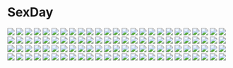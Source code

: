 # SexDay
![](https://konachan.com/image/03054fec66a89f7717bd53cf16229a9e/Konachan.com%20-%2065400%20black_hair%20ghost_in_the_shell%20kusanagi_motoko%20metal_gear%20nidy-2d-%20parody%20red_eyes%20sword%20thighhighs%20weapon%20white%20zettai_ryouiki.jpg)
![](https://konachan.com/jpeg/8cdd743938bec9727cece359f579260d/Konachan.com%20-%20219075%20aliasing%20barefoot%20blush%20breasts%20cake%20candy%20chocolate%20choker%20cleavage%20food%20fruit%20karutamo%20original%20pocky%20red_eyes%20strawberry%20tissue-chan%20white_hair.jpg)
![](https://konachan.com/jpeg/72b8726b7a8f312d803042ac1f63d36a/Konachan.com%20-%20242002%20aqua_eyes%20armor%20black_hair%20breasts%20cleavage%20crown%20gloves%20gray_hair%20green_eyes%20group%20hat%20kettle21%20long_hair%20ponytail%20red_hair%20short_hair%20waifu2x.jpg)
![](https://konachan.com/image/d7de8ee9ebc5345279bc2d4ae1183ec2/Konachan.com%20-%20125629%20bandage%20blood%20flandre_scarlet%20hat%20leaves%20lolita_fashion%20misaki_kurehito%20red_eyes%20short_hair%20skull%20touhou%20vampire%20white_hair%20wings.jpg)
![](https://konachan.com/jpeg/09e572d7cfd67481a7e0aa1df294971c/Konachan.com%20-%20145329%20dodge_maria%20game_cg%20revolver_girl_hammer_lady%20scarlet_kiriko%20shimesaba_kohada.jpg)
![](https://konachan.com/image/297419fe0ea460830376015dd86cf8a1/Konachan.com%20-%20271495%20aliasing%20breasts%20cleavage%20horns%20original%20pointed_ears%20tagme_%28artist%29%20tail%20twintails.jpg)
![](https://konachan.com/jpeg/a6ae0a2edc6e26a4ba4c2366ceac9628/Konachan.com%20-%20100148%20maka_albarn%20polychromatic%20soul_eater%20soul_eater_evans.jpg)
![](https://konachan.com/image/983985c46207662966c38af4a44d8ecc/Konachan.com%20-%2064845%20akino_subaru%20black_hair%20blue_hair%20blush%20flowers%20galge.com%20logo%20long_hair%20nipples%20no_bra%20panties%20purple_hair%20ribbons%20see_through%20shoujo_ai%20underwear.jpg)
![](https://konachan.com/image/a6fb2d2ac5a1136efe3908427c74a5d4/Konachan.com%20-%20164333%202girls%20black_hair%20brown_eyes%20building%20city%20dress%20elbow_gloves%20gloves%20long_hair%20magic%20moon%20night%20red_eyes%20ryosios%20short_hair%20stars%20thighhighs%20wand.jpg)
![](https://konachan.com/image/534912a894fcaba1e0f877f35d2e388d/Konachan.com%20-%20115432%20bikini%20hanasaku_iroha%20matsumae_ohana%20swimsuit%20tsurugi_minko.jpg)
![](https://konachan.com/jpeg/c077b8f3b1e84e9265a7561f85b61b8c/Konachan.com%20-%20262034%20barefoot%20bath%20bathtub%20hatsune_miku%20mirror%20reflection%20signed%20takepon1123%20vocaloid.jpg)
![](https://konachan.com/jpeg/1a8707a0a22fcc537a4c3f0310d4a1a8/Konachan.com%20-%20275049%20animal%20bat%20cameltoe%20dress%20gray_hair%20halloween%20hat%20long_hair%20panties%20pointed_ears%20purple_eyes%20skirt_lift%20thighhighs%20underwear%20watermark%20witch_hat.jpg)
![](https://konachan.com/jpeg/65242b9504a020ba5d4760ce121c5ebf/Konachan.com%20-%20159646%20bow%20cameltoe%20gloves%20love_live%21_school_idol_project%20panties%20takei_ooki%20thighhighs%20twintails%20underwear%20wink%20yazawa_nico.jpg)
![](https://konachan.com/image/2166a0290dc4e7016ef2642dd00bc238/Konachan.com%20-%20183362%20aliasing%20animal%20blush%20boots%20brown%20cat%20chibi%20drink%20eyepatch%20food%20gloves%20group%20halo%20hat%20headband%20male%20skirt%20sword%20thighhighs%20uniform%20weapon%20wink.jpg)
![](https://konachan.com/image/6b94bd15bc22e41b6fac8008ef7c9224/Konachan.com%20-%2020892%20chidori_kaname%20full_metal_panic.jpg)
![](https://konachan.com/image/aac3ea248c9f7a47a3c7c7426e12d409/Konachan.com%20-%20244230%20animal%20boota%20tagme_%28artist%29%20tengen_toppa_gurren_lagann.jpg)
![](https://konachan.com/image/17b25327860b839d74c5da3bc1c5d40e/Konachan.com%20-%2056690%20hatsune_miku%20kagamine_rin%20vocaloid.jpg)
![](https://konachan.com/image/774ac9499617bddd2220ca69203c659c/Konachan.com%20-%20293051%202girls%20animal%20bird%20black_hair%20brown_hair%20clouds%20drink%20eiri_su%20original%20scenic%20school_uniform%20short_hair%20signed%20skirt%20sky.jpg)
![](https://konachan.com/image/cbd883e994ace24a45a47e3a49967a48/Konachan.com%20-%2073079%20code_geass%20green_eyes%20orange_hair%20school_uniform%20shirley_fenette%20signed.jpg)
![](https://konachan.com/image/b92870124c040eb40632d7705334f086/Konachan.com%20-%2084560%20arcueid_brunestud%20bikini%20black_hair%20blonde_hair%20blue_eyes%20blush%20long_hair%20melty_blood%20red_eyes%20short_hair%20sky%20swimsuit%20tohno_akiha%20umbrella.jpg)
![](https://konachan.com/image/452b7cbc765e36deafa80db977e86d4e/Konachan.com%20-%20184618%20building%20clouds%20mks%20nobody%20original%20scenic%20sky.jpg)
![](https://konachan.com/image/5b8a0469e96292844503c6f2ab94a49f/Konachan.com%20-%20140030%20camera%20dress%20fairy%20food%20hat%20jinrui_wa_suitai_shimashita%20joshu-san%20jpeg_artifacts%20long_hair%20pink_hair%20tobe_sunaho.jpg)
![](https://konachan.com/image/cb8797d18f27f33ffade7bc5f54ec985/Konachan.com%20-%20216476%20anthropomorphism%20breasts%20cleavage%20fang%20goggles%20league_of_legends%20necklace%20orange_eyes%20pointed_ears%20ponytail%20purple_hair%20tristana%20yordle.jpg)
![](https://konachan.com/image/b50187ea36d80919b111a4e49ab57203/Konachan.com%20-%20129371%20etogami_kazuya%20hat%20kirisame_marisa%20long_hair%20monochrome%20touhou%20tree%20witch.jpg)
![](https://konachan.com/image/59017e3160871a3ae8688483f31c4eba/Konachan.com%20-%2049993%20hirasawa_yui%20k-on%21.jpg)
![](https://konachan.com/image/b26e88484947b5e8805b636b00168665/Konachan.com%20-%20170201%20blonde_hair%20bow%20brown_eyes%20brown_hair%20drink%20food%20hakurei_reimu%20long_hair%20male%20miko%20pointed_ears%20rumia%20short_hair%20sleeping%20touhou%20white_hair%20zaxzero.jpg)
![](https://konachan.com/image/9ce5e3d801a139a36fc0570fbfa0ebe3/Konachan.com%20-%20257667%20aqua_eyes%20aqua_hair%20blush%20chuuko_anpu%20close%20hatsune_miku%20loli%20long_hair%20twintails%20vocaloid%20yuki_miku.jpg)
![](https://konachan.com/jpeg/aaa62a0263197b67e46dc230284b37f7/Konachan.com%20-%20291108%20animal_ears%20bicolored_eyes%20dress%20elbow_gloves%20gloves%20long_hair%20nipples%20no_bra%20nopan%20open_shirt%20original%20purple_hair%20skirt_lift%20suterii%20tail%20techgirl.jpg)
![](https://konachan.com/image/bbb3aa83deed55f7e2918b93522c0c50/Konachan.com%20-%2097166%20ayanami_rei%20blue_hair%20bodysuit%20neon_genesis_evangelion%20red_eyes%20skintight%20vector.jpg)
![](https://konachan.com/image/37832797eae72959f36156854c02036e/Konachan.com%20-%20180739%20anthropomorphism%20ass%20bed%20blonde_hair%20blue_eyes%20blush%20elbow_gloves%20gloves%20headband%20kantai_collection%20long_hair%20rensouhou-chan%20shiina_2265%20skirt.jpg)
![](https://konachan.com/jpeg/7c73827bf0bd79ed154e440c2bac8ef3/Konachan.com%20-%20211294%20black_hair%20breasts%20cleavage%20hong%20horns%20long_hair%20original%20petals%20red_eyes.jpg)
![](https://konachan.com/image/58560b83303237088cc41f79edc05a1a/Konachan.com%20-%20287749%20aliasing%20animal_ears%20black_hair%20brown_eyes%20bunny_ears%20bunnygirl%20dress%20kamu_kame%20long_hair%20original%20ribbons%20summer_dress.jpg)
![](https://konachan.com/image/c82201ab4516368462a580c946f16912/Konachan.com%20-%2021441%20konpaku_youmu%20myon%20saigyouji_yuyuko%20touhou.jpg)
![](https://konachan.com/image/036e2e41504b19e61b819190604357eb/Konachan.com%20-%20123933%20ass%20breasts%20censored%20cum%20nipples%20nude%20original%20pussy%20sorono_wa_soro.jpg)
![](https://konachan.com/jpeg/28e8719fd82fa3a26568bdfba46223ad/Konachan.com%20-%20300264%20black_hair%20bones%20boots%20gatakigi_gama%20navel%20original%20pointed_ears%20polychromatic%20red_eyes%20shorts%20thighhighs%20wristwear%20zettai_ryouiki.jpg)
![](https://konachan.com/image/bf0ca805d214bfdc9a7c0541cdb45408/Konachan.com%20-%2044533%20blood%20chaos%3Bhead%20sakihata_rimi.jpg)
![](https://konachan.com/jpeg/3210282cb6e8f6050ad9e2ca835e0d92/Konachan.com%20-%20172352%20cygnus%20japanese_clothes%20miko%20red_hair%20third-party_edit%20white.jpg)
![](https://konachan.com/image/a9ed60a995edca3bbe7f5ab3d10120b2/Konachan.com%20-%2028612%20bicolored_eyes%20censored%20chu_x_chu%20game_cg%20penis%20pointed_ears%20unisonshift.jpg)
![](https://konachan.com/jpeg/3fd44f457de224851a0fb4f318e3fc6b/Konachan.com%20-%20257006%20aqua_eyes%20azur_lane%20breasts%20cait%20dress%20flowers%20garter_belt%20gloves%20long_hair%20nipples%20no_bra%20nopan%20petals%20ribbons%20rose%20stockings%20thighhighs%20white_hair.jpg)
![](https://konachan.com/image/c6d5e22ae1638f0718f4e147cd0ed5fc/Konachan.com%20-%2040294%20aqua_eyes%20blush%20harukazedori_ni_tomarigi_wo%20momotani_harune%20red_hair%20school_uniform%20skirt%20twintails.jpg)
![](https://konachan.com/jpeg/ccb5eb2d5a6f420d1014026b12cfddb3/Konachan.com%20-%20174540%20bed%20blood%20blue_eyes%20blush%20breasts%20censored%20game_cg%20hulotte%20ikegami_akane%20navel%20nipples%20nude%20penis%20red_hair%20sex%20short_hair%20spread_legs%20tears%20thighhighs.jpg)
![](https://konachan.com/jpeg/dc5c5d0f347e098ccdd9011e5accca96/Konachan.com%20-%20179644%20bodysuit%20brown_eyes%20brown_hair%20chain-sou%20cosplay%20daikanyama_ebisu%20game_cg%20neon_genesis_evangelion%20offline_shoujo.jpg)
![](https://konachan.com/jpeg/d9a28b4bd621bd7135cdd3ee1665c0bb/Konachan.com%20-%20240189%202girls%20brown_hair%20building%20clouds%20kneehighs%20original%20ponytail%20scenic%20school_uniform%20shade%20sky%20tagme_%28artist%29%20yk_funa.jpg)
![](https://konachan.com/image/8d8c8f599f1dc2f4cb35fe663c5c9528/Konachan.com%20-%20131287%20gotou_matabei%20hattori_hanzou_yoshinari%20hyakka_ryouran_samurai_girls%20naoe_kanetsugu%20sword%20tokugawa_sen%20weapon%20yagyuu_juubei.jpg)
![](https://konachan.com/image/52d26481d6569a3557bd5871fa258bf7/Konachan.com%20-%20140905%20ass%20bed%20blush%20cameltoe%20hug%20jebura%20long_hair%20no_bra%20original%20panties%20red_eyes%20red_hair%20striped_panties%20underwear.jpg)
![](https://konachan.com/image/ec0d5a00bf9533120d6b5e5423f2fc83/Konachan.com%20-%20270489%20animal%20black_hair%20bow%20building%20clouds%20game_cg%20grand_slam%20hat%20horse%20long_hair%20male%20pink_eyes%20praline%20red_eyes%20riv%20short_hair%20skirt%20sky%20thighhighs.jpg)
![](https://konachan.com/image/ff588e4c44a7c3b60e8f94eb90ca0406/Konachan.com%20-%20207956%202girls%20bakanoe%20blonde_hair%20bow%20brown_hair%20dress%20hakurei_reimu%20hat%20long_hair%20miko%20ofuda%20ponytail%20purple_eyes%20red_eyes%20space%20stars%20touhou%20yakumo_yukari.jpg)
![](https://konachan.com/jpeg/a72a373ce078b63fcf281c1250fe32cf/Konachan.com%20-%20192793%20blue_eyes%20boots%20dress%20long_hair%20megurine_luka%20music%20pink_hair%20thighhighs%20tonowa%20vocaloid%20watermark.jpg)
![](https://konachan.com/image/fd9b7f50113f8a59272625fdca78b553/Konachan.com%20-%2030249%20calendar%20card_captor_sakura%20kero%20kinomoto_sakura%20kinomoto_touya.jpg)
![](https://konachan.com/image/d534b9625626c3ef72a4ca220ea4174e/Konachan.com%20-%20174581%20blonde_hair%20blue_eyes%20hat%20long_hair%20original%20pink_eyes%20pink_hair%20rugo%20shorts%20skirt%20socks%20twintails.jpg)
![](https://konachan.com/image/a4a66e720ccb879f325187dda5e9de34/Konachan.com%20-%2049426%20k-on%21%20katawa_shoujo%20kotobuki_tsumugi%20parody%20purple%20satou_lilly.jpg)
![](https://konachan.com/image/54927c4d65d8b70c0306baa16662756c/Konachan.com%20-%2035077%20black_hair%20gun%20itou_noiji%20long_hair%20maid%20oshiete_re_maid%20purple_eyes%20shiraha%20weapon%20zoom_layer.jpg)
![](https://konachan.com/image/e0f12b8df7dacf8861e64a82b28a924e/Konachan.com%20-%2013136%20comic_party%20sakurai_asahi%20suzuhira_hiro.jpg)
![](https://konachan.com/image/359b2e37841aee72e1f920740a0935d2/Konachan.com%20-%20188470%20cosplay%20misaka_mikoto%20neon_genesis_evangelion%20sen_%28sansui%29%20shirai_kuroko%20to_aru_kagaku_no_railgun%20to_aru_majutsu_no_index%20uiharu_kazari.jpg)
![](https://konachan.com/image/99137f2f71fa34d4e8eec65bde1ecafd/Konachan.com%20-%20142067%202girls%20aqua_eyes%20aqua_hair%20blue_eyes%20boots%20dress%20hatsune_miku%20headphones%20long_hair%20megurine_luka%20pink_hair%20thighhighs%20twintails%20vocaloid.jpg)
![](https://konachan.com/image/e3cfbf4e3187dcb0605640bc6b3c497d/Konachan.com%20-%2019130%20all_male%20male%20naruto%20rock_lee.jpg)
![](https://konachan.com/image/9cfcd98f8f56a74fc74d052a0b7473d0/Konachan.com%20-%20109035%20aizawa_hikaru%20microsoft%20night%20os-tan%20stars.jpg)
![](https://konachan.com/jpeg/ea51d6e34c4b1a4700fdfefde4ba20fc/Konachan.com%20-%20168626%20all_male%20brown_hair%20building%20cinematograph%20city%20flowers%20game_cg%20innocent_bullet%20male%20okochi_kunio%20oosaki_shinya%20scar%20short_hair%20sky%20sunset%20tree.jpg)
![](https://konachan.com/jpeg/fad1b7778010633a84cdba145a646c8c/Konachan.com%20-%20163050%20animal_ears%20black_hair%20cancer_%28zjcconan%29%20catgirl%20gokou_ruri%20long_hair%20panties%20red_eyes%20striped_panties%20thighhighs%20underwear.jpg)
![](https://konachan.com/jpeg/eca0415a50c193d9a66b632d9cedd174/Konachan.com%20-%2058529%20ghost_in_the_shell%20ghost_in_the_shell%3A_stand_alone_complex%20kusanagi_motoko.jpg)
![](https://konachan.com/image/68d77c2d0fa3995c7df460c0bce08ee4/Konachan.com%20-%20125783%20animal%20dragon%20dress%20tagme%20toi_%28number8%29%20wings.jpg)
![](https://konachan.com/jpeg/6fdc5be4a2317cd75660b057b64cfd23/Konachan.com%20-%2087888%20aqua_eyes%20aqua_hair%20hatsune_miku%20long_hair%20no_bra%20nopan%20nude%20transparent%20twintails%20vocaloid.jpg)
![](https://konachan.com/jpeg/b8d8bf39ce5e98d7830f53868007e390/Konachan.com%20-%20117540%20feathers%20loli%20lolita_fashion%20long_hair%20original%20pink_hair%20tinkerbell%20tinkle.jpg)
![](https://konachan.com/image/56dcc1bec9ae79ced15fa64ec8ecc34c/Konachan.com%20-%2054248%20hat%20long_hair%20mage%20magic%20patchouli_knowledge%20touhou%20uki.jpg)
![](https://konachan.com/jpeg/e5da4778ff2b9d58ed574bb2b55b5530/Konachan.com%20-%20167762%20blush%20breasts%20censored%20chris_crawford%20cum%20game_cg%20marmalade%20naruse_hirofumi%20navel%20nipples%20penis%20pink_hair%20pussy%20red_eyes%20sex%20short_hair%20wet.jpg)
![](https://konachan.com/jpeg/472b3a87ae271585dcbbd138fa99d8b9/Konachan.com%20-%2058118%20bakemonogatari%20chibi%20close%20monogatari_%28series%29%20tagme_%28character%29%20transparent%20vector.jpg)
![](https://konachan.com/image/ab9f0d25a5770ba9bc74fe3fa61571f2/Konachan.com%20-%20256237%20grass%20kneehighs%20original%20school_uniform%20signed%20stairs%20tagme_%28artist%29.jpg)
![](https://konachan.com/jpeg/20a232f0b3ea99a67ddbfd401a585f83/Konachan.com%20-%20225003%20compile_heart%20date_a_live%20game_cg%20sting%20tokisaki_kurumi%20tsunako.jpg)
![](https://konachan.com/image/a8056690d7f1cd9032ec92daa0a05985/Konachan.com%20-%20202523%20akebono_%28kancolle%29%20anthropomorphism%20breasts%20group%20hat%20kantai_collection%20mitsudoue%20oboro_%28kancolle%29%20panties%20skirt%20underwear%20ushio_%28kancolle%29.jpg)
![](https://konachan.com/image/b5307498c6f25c73ae7635ded26597fb/Konachan.com%20-%2019516%20hellsing%20tagme.jpg)
![](https://konachan.com/image/011ee47a8716a01f7b68772c64d30d25/Konachan.com%20-%20156066%20air%20blonde_hair%20blue_eyes%20blush%20bow%20clouds%20dress%20feathers%20kamio_misuzu%20okome_%28minagisama%29%20ponytail%20sky.jpg)
![](https://konachan.com/image/60498fe2470cf5d2e7247a054f6616cb/Konachan.com%20-%20179963%20aqua_eyes%20aqua_hair%20boots%20dress%20elbow_gloves%20gloves%20hatsune_miku%20headdress%20long_hair%20senghei_jerryu%20thighhighs%20vocaloid%20white.jpg)
![](https://konachan.com/image/69d4506fb8b24537d394b46010f83cf5/Konachan.com%20-%20292878%20animal_ears%20brown_hair%20cape%20granblue_fantasy%20long_hair%20metera_%28granblue_fantasy%29%20minyom%20sketch%20thighhighs.jpg)
![](https://konachan.com/image/81dcf831915a2b0b545bec903f87b25a/Konachan.com%20-%2012680%20final_fantasy%20final_fantasy_vii%20mujoh%20yuffie_kisaragi.jpg)
![](https://konachan.com/jpeg/7ea1ada9da6764a0f42022465015386b/Konachan.com%20-%20181441%201ji45fun%20boots%20flowers%20long_hair%20original%20skull%20weapon%20white_hair.jpg)
![](https://konachan.com/image/d79de4763049a5159d445e3deb2ea5b0/Konachan.com%20-%20255487%20anthropomorphism%20aqua_eyes%20blush%20hat%20hibiki_%28kancolle%29%20long_hair%20scarf%20school_uniform%20shirogane_hina%20snow%20thighhighs%20white_hair%20zettai_ryouiki.jpg)
![](https://konachan.com/jpeg/c61b53475b508181f352c1b184525aec/Konachan.com%20-%20259441%20animal%20apron%20bird%20blush%20breasts%20chinese_dress%20cleavage%20dress%20drink%20green_eyes%20headdress%20icchi_banketsu%20maid%20ogino_atsuki%20red_hair%20skirt_lift%20white.jpg)
![](https://konachan.com/image/ad31e446f6ec975c300aaa1fcfc498d4/Konachan.com%20-%2068152%20dark_matou_sakura%20fate_%28series%29%20fate_stay_night%20matou_sakura.jpg)
![](https://konachan.com/jpeg/2f3e2799ed3f041f3cb963a11f4b7f0f/Konachan.com%20-%20300997%20all_male%20black_eyes%20black_hair%20blush%20book%20flowers%20grass%20kageyama_shigeo%20male%20mob_psycho_100%20open_shirt%20ribbons%20school_uniform%20short_hair%20tamaki599.jpg)
![](https://konachan.com/jpeg/5e3e85dd089e946a0d914f45281b3eb9/Konachan.com%20-%20141180%20black_hair%20blush%20bow%20game_cg%20goka_michiru%20headband%20long_hair%20male%20purple_eyes%20ribbons%20school_uniform%20shishigatani_ushio%20short_hair%20skirt%20yellow_eyes.jpg)
![](https://konachan.com/image/4043b6358b601fb492a6df4233093ad7/Konachan.com%20-%20191218%202girls%20akemi_homura%20bisonbison%20black_hair%20book%20bow%20headband%20headphones%20kaname_madoka%20kneehighs%20long_hair%20pink_hair%20ribbons%20thighhighs%20twintails.jpg)
![](https://konachan.com/jpeg/4e7189c6ebe222f970a09bf3b40aa399/Konachan.com%20-%20270760%20all_male%20black%20blonde_hair%20crown%20dark%20dark_souls%20headdress%20jdori%20long_hair%20lothric%20male%20signed.jpg)
![](https://konachan.com/image/29fdce90e78b3467c338871dbbcbdd12/Konachan.com%20-%2054389%20crying%20fire%20fujiwara_no_mokou%20myaaco%20touhou.jpg)
![](https://konachan.com/jpeg/1b0a0e4036d18919ae597b812b54ca87/Konachan.com%20-%20159872%20apron%20ass%20ass_grab%20blush%20breasts%20cameltoe%20censored%20choker%20cleavage%20garter%20glasses%20gloves%20headdress%20maid%20nipples%20nopan%20panties%20pussy%20red_hair%20uniform.jpg)
![](https://konachan.com/image/33d42cb459989e1306fef17ddb418e38/Konachan.com%20-%2057999%20tagme.jpg)
![](https://konachan.com/image/330b69d10332ba5941e504a69fd19917/Konachan.com%20-%2063064%20hatsune_miku%20twintails%20vocaloid%20white.jpg)
![](https://konachan.com/image/03dea167f2b31b400750633e875221c2/Konachan.com%20-%20158794%20blue_eyes%20green_hair%20hello_kitty_%28character%29%20sanrio%20twintails%20zeco%20zoom_layer.jpg)
![](https://konachan.com/image/6da97e6d3e7cfe00a24f97afef76c246/Konachan.com%20-%2024361%20bleach%20gradient%20polychromatic%20shihouin_yoruichi%20soifon.jpg)
![](https://konachan.com/image/afa4fcc3b93ad2dec4bb6b7f9ec36d57/Konachan.com%20-%20187147%20breasts%20cleavage%20daikanyama_ebisu%20japanese_clothes%20kimono%20kyougoku_hikari%20nekozane_chisato%20offline_shoujo%20osaki_rikka%20rebecca_rei_rayvaughan.jpg)
![](https://konachan.com/jpeg/a20de5a9c7386c0bbe7a71ba546e3655/Konachan.com%20-%20303696%20akakiryu2m%20anthropomorphism%20azur_lane%20breasts%20bremerton_%28azur_lane%29%20fang%20nipples%20nude%20pink_eyes%20pink_hair%20sex%20twintails.jpg)
![](https://konachan.com/jpeg/b67c238866a37df8a6b0230abb04c2e1/Konachan.com%20-%20266787%20ass%20breasts%20brown_hair%20cherry_blossoms%20flowers%20game-style%20hinata_nao%20ichinose_yui%20logo%20love_sweets%20moonstone%20nipples%20nude%20onsen%20short_hair%20water.jpg)
![](https://konachan.com/jpeg/03b349133d3d28ec85fd12df25bfab94/Konachan.com%20-%20247649%202girls%20animal%20bikini%20bird%20blush%20breasts%20cleavage%20clouds%20demon%20gray_hair%20long_hair%20pink_eyes%20red_hair%20sky%20swimsuit%20tears%20tentacles%20twintails%20water.jpg)
![](https://konachan.com/jpeg/ecb3328efb26e20c09691e718860e908/Konachan.com%20-%2090150%20bed%20blonde_hair%20blue_eyes%20censored%20game_cg%20koshimizu_rei%20mikagami_mamizu%20neko_koi%20panties%20school_uniform%20underwear%20whirlpool.jpg)
![](https://konachan.com/image/5ae31ae80e221d7a7e2e5b8f28459da4/Konachan.com%20-%20169835%20barefoot%20blonde_hair%20bra%20breasts%20cleavage%20flowers%20kyaro_%28kyaro54%29%20long_hair%20original%20panties%20purple_eyes%20towel%20underwear.jpg)
![](https://konachan.com/image/3e453877a240500955fc9b9aa47803b4/Konachan.com%20-%20140924%20bed%20blue_eyes%20blue_hair%20blush%20breasts%20cleavage%20logo%20meta%20nurse%20open_shirt%20panties%20short_hair%20sphere%20thighhighs%20underwear%20watermark%20wristwear.jpg)
![](https://konachan.com/jpeg/cb947aafd71a6034c89a7cc981e3d5ee/Konachan.com%20-%20243365%20clouds%20grass%20mclelun%20original%20scenic%20signed%20sky%20tree.jpg)
![](https://konachan.com/image/0a5c125d80b0554321e2f715b9965e4f/Konachan.com%20-%2098287%20soul_eater%20soul_eater_evans.jpg)
![](https://konachan.com/jpeg/d7c3ac96344eded31b5c2adfd6041c1d/Konachan.com%20-%2066263%20toramaru_shou%20touhou%20white.jpg)
![](https://konachan.com/jpeg/04316ade94295cfa0a84a0518ad8a7af/Konachan.com%20-%20257600%20ass%20black_hair%20blue_eyes%20blush%20close%20game_cg%20kamiki_inori%20long_hair%20lovekami_-useless_goddess-%20mizuno_sao%20panties%20pantyhose%20pulltop%20tree%20underwear.jpg)
![](https://konachan.com/jpeg/3ed56833512a5fb14a0605bb17291ec0/Konachan.com%20-%20129733%20barefoot%20bath%20bathtub%20black_hair%20blonde_hair%20flat_chest%20green_eyes%20kantoku%20loli%20male%20nisemonogatari%20nude%20oshino_shinobu%20pointed_ears%20yellow_eyes.jpg)
